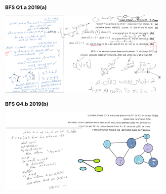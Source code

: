 ### BFS Q1.a 2019(a)
<img src="answers/bfs Q1, 2019 a - a.png" alt="img description" />

### BFS Q4.b 2019(b)
<img src="answers/bfs Q4, 2019 b - b.png" alt="img description" />
